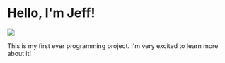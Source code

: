 <html>

<head>
  <h1>Hello, I'm Jeff!</h1>
  <img src="https://upload.wikimedia.org/wikipedia/commons/8/85/Sky-3.jpg"/>
</head>
<div>
  <p>This is my first ever programming project. I'm very excited to learn more about it!</p>
</div>

